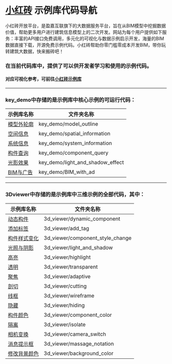 # [小红砖](www.bos.xyz) 示例库代码导航


小红砖开放平台，是盈嘉互联旗下的大数据服务平台，旨在从BIM模型中挖掘数据价值，帮助更多用户进行建筑信息模型上的二次开发。网站为每个用户提供如下服务：丰富的API接口免费调用，多元化的可视化与数据示例启示开发，海量的BIM数据直接下载，开源免费示例代码。小红砖帮助你零门槛零成本开发BIM，带你玩转建筑大数据，快来搬砖吧！


### 在当前代码库中，提供了可以供开发者学习和使用的示例代码。  
#### 对应可视化参考，可前往[小红砖示例库](https://www.bos.xyz/examples/)

---

### key_demo中存储的是示例库中核心示例的可运行代码：

示例库名称 | 文件夹名称 
------------ | ------------- 
[模型外轮廓](https://www.bos.xyz/examples/?source=git#model_outline) | key_demo/model_outline 
[空间信息](https://www.bos.xyz/examples/?source=git#spatial_information) | key_demo/spatial_information
[系统信息](https://www.bos.xyz/examples/?source=git#system_information) | key_demo/system_information
[构件查询](https://www.bos.xyz/examples/?source=git#component_query) | key_demo/component_query
[光影效果](https://www.bos.xyz/examples/?source=git#light_and_shadow_effect) | key_demo/light_and_shadow_effect
[BIM与广告](https://www.bos.xyz/examples/?source=git#BIM_with_ad) | key_demo/BIM_with_ad

---

### 3Dviewer中存储的是示例库中三维示例的全部代码，其中：

示例库名称 | 文件夹名称 
------------ | ------------- 
[动态构件](https://www.bos.xyz/examples/?source=git#dynamic_component) | 3d_viewer/dynamic_component
[添加标签](https://www.bos.xyz/examples/?source=git#add_tag) | 3d_viewer/add_tag
[构件样式变化](https://www.bos.xyz/examples/?source=git#component_style_change) | 3d_viewer/component_style_change
[光照与阴影](https://www.bos.xyz/examples/?source=git#light_and_shadow) | 3d_viewer/light_and_shadow
[高亮](https://www.bos.xyz/examples/?source=git#highlight) | 3d_viewer/highlight  
[透明](https://www.bos.xyz/examples/?source=git#transparent) | 3d_viewer/transparent
[聚焦](https://www.bos.xyz/examples/?source=git#adaptive) | 3d_viewer/adaptive
[剖切](https://www.bos.xyz/examples/?source=git#cutting) | 3d_viewer/cutting
[线框](https://www.bos.xyz/examples/?source=git#wireframe) | 3d_viewer/wireframe
[隐藏](https://www.bos.xyz/examples/?source=git#hiding) | 3d_viewer/hiding
[构件颜色](https://www.bos.xyz/examples/?source=git#component_color) | 3d_viewer/component_color
[隔离](https://www.bos.xyz/examples/?source=git#isolate) | 3d_viewer/isolate
[相机变换](https://www.bos.xyz/examples/?source=git#camera_switch) | 3d_viewer/camera_switch
[消息提示框](https://www.bos.xyz/examples/?source=git#massage_notation) | 3d_viewer/massage_notation
[修改背景颜色](https://www.bos.xyz/examples/?source=git#background_color) | 3d_viewer/background_color












